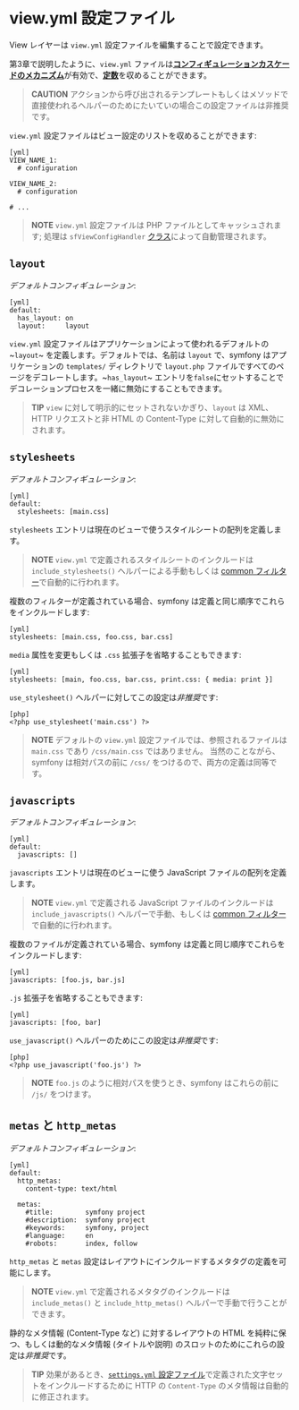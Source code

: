 view.yml 設定ファイル
====================

View レイヤーは `view.yml` 設定ファイルを編集することで設定できます。

第3章で説明したように、`view.yml` ファイルは[**コンフィギュレーションカスケードのメカニズム**](#chapter_03)が有効で、[**定数**](#chapter_03)を収めることができます。

>**CAUTION**
>アクションから呼び出されるテンプレートもしくはメソッドで直接使われるヘルパーのためにたいていの場合この設定ファイルは非推奨です。

`view.yml` 設定ファイルはビュー設定のリストを収めることができます:

    [yml]
    VIEW_NAME_1:
      # configuration

    VIEW_NAME_2:
      # configuration

    # ...

>**NOTE**
>`view.yml` 設定ファイルは PHP ファイルとしてキャッシュされます; 処理は `sfViewConfigHandler` [クラス](#chapter_14_config_handlers_yml)によって自動管理されます。

`layout`
--------

*デフォルトコンフィギュレーション*:

    [yml]
    default:
      has_layout: on
      layout:     layout

`view.yml` 設定ファイルはアプリケーションによって使われるデフォルトの ~`layout`~ を定義します。デフォルトでは、名前は `layout` で、symfony はアプリケーションの `templates/` ディレクトリで `layout.php` ファイルですべてのページをデコレートします。~`has_layout`~ エントリを`false`にセットすることでデコレーションプロセスを一緒に無効にすることもできます。

>**TIP**
>`view` に対して明示的にセットされないかぎり、`layout` は XML、HTTP リクエストと非 HTML の Content-Type に対して自動的に無効にされます。

`stylesheets`
-------------

*デフォルトコンフィギュレーション*:

    [yml]
    default:
      stylesheets: [main.css]

`stylesheets` エントリは現在のビューで使うスタイルシートの配列を定義します。

>**NOTE**
>`view.yml` で定義されるスタイルシートのインクルードは `include_stylesheets()` ヘルパーによる手動もしくは [common フィルター](#chapter_12_common)で自動的に行われます。

複数のフィルターが定義されている場合、symfony は定義と同じ順序でこれらをインクルードします:

    [yml]
    stylesheets: [main.css, foo.css, bar.css]

`media` 属性を変更もしくは `.css` 拡張子を省略することもできます:

    [yml]
    stylesheets: [main, foo.css, bar.css, print.css: { media: print }]

`use_stylesheet()` ヘルパーに対してこの設定は*非推奨*です:

    [php]
    <?php use_stylesheet('main.css') ?>

>**NOTE**
>デフォルトの `view.yml` 設定ファイルでは、参照されるファイルは `main.css` であり `/css/main.css` ではありません。
>当然のことながら、symfony は相対パスの前に `/css/` をつけるので、両方の定義は同等です。

`javascripts`
-------------

*デフォルトコンフィギュレーション*:

    [yml]
    default:
      javascripts: []

`javascripts` エントリは現在のビューに使う JavaScript ファイルの配列を定義します。

>**NOTE**
>`view.yml` で定義される JavaScript ファイルのインクルードは `include_javascripts()` ヘルパーで手動、もしくは  [common フィルター](#chapter_12_common)で自動的に行われます。

複数のファイルが定義されている場合、symfony は定義と同じ順序でこれらをインクルードします:

    [yml]
    javascripts: [foo.js, bar.js]

`.js` 拡張子を省略することもできます:

    [yml]
    javascripts: [foo, bar]

`use_javascript()` ヘルパーのためにこの設定は*非推奨*です:

    [php]
    <?php use_javascript('foo.js') ?>

>**NOTE**
>`foo.js` のように相対パスを使うとき、symfony はこれらの前に `/js/` をつけます。

`metas` と `http_metas`
-----------------------

*デフォルトコンフィギュレーション*:

    [yml]
    default:
      http_metas:
        content-type: text/html

      metas:
        #title:        symfony project
        #description:  symfony project
        #keywords:     symfony, project
        #language:     en
        #robots:       index, follow

`http_metas` と `metas` 設定はレイアウトにインクルードするメタタグの定義を可能にします。

>**NOTE**
>`view.yml` で定義されるメタタグのインクルードは `include_metas()` と `include_http_metas()` ヘルパーで手動で行うことができます。

静的なメタ情報 (Content-Type など) に対するレイアウトの HTML を純粋に保つ、もしくは動的なメタ情報 (タイトルや説明) のスロットのためにこれらの設定は*非推奨*です。

>**TIP**
>効果があるとき、[`settings.yml` 設定ファイル](#chapter_04_charset)で定義された文字セットをインクルードするために HTTP の `Content-Type` のメタ情報は自動的に修正されます。
